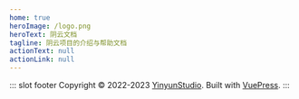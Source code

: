 ```yaml
---
home: true
heroImage: /logo.png
heroText: 阴云文档
tagline: 阴云项目的介绍与帮助文档
actionText: null
actionLink: null
---
```


::: slot footer
Copyright © 2022-2023 [YinyunStudio](https://www.yinyuns.top/). Built with [VuePress](https://vuepress.vuejs.org/).
:::